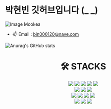 # 박현빈 깃허브입니다 (_ _)
![Image Mookea](https://github.com/ppareu/ppareu/assets/127382049/c82078ff-4471-465d-884c-25c316780e81)

- 📫 Email : bin000120@nave.com


![Anurag's GitHub stats](https://github-readme-stats.vercel.app/api?username=ppareu&show_icons=true&theme=radical)

<div align=center><h1>🛠️ STACKS</h1></div>
<div align="center">
  <img src="https://img.shields.io/badge/linux-FCC624?style=for-the-badge&logo=Linux&logoColor=black"/>
  <img src="https://img.shields.io/badge/github-181717?style=for-the-badge&logo=Github&logoColor=white"/> 
  <img src="https://img.shields.io/badge/git-F05032?style=for-the-badge&logo=git&logoColor=white"/>
  <img src="https://img.shields.io/badge/java-007396?style=for-the-badge&logo=JAVA&logoColor=white"/>
  <img src="https://img.shields.io/badge/c-A8B9CC?style=for-the-badge&logo=C language&logoColor=white"/> 
  <br>
  <img src="https://img.shields.io/badge/c++-00599C?style=for-the-badge&logo=C%2B%2B&logoColor=white"/>
  <img src="https://img.shields.io/badge/javascript-F7DF1E?style=for-the-badge&logo=javascript&logoColor=black"/>
  <img src="https://img.shields.io/badge/oracle-F80000?style=for-the-badge&logo=Oracle&logoColor=white"/>
  <br>
  <img src="https://img.shields.io/badge/python-3776AB?style=for-the-badge&logo=python&logoColor=white"/>
  <img src="https://img.shields.io/badge/arduino-00878F?style=for-the-badge&logo=arduino&logoColor=white"/>
  <img src="https://img.shields.io/badge/arm-0091BD?style=for-the-badge&logo=arm&logoColor=white"/>
  <img src="https://img.shields.io/badge/armkeil-394049?style=for-the-badge&logo=armkeil&logoColor=white"/>
  <br>
  <img src="https://img.shields.io/badge/windowsterminal-4D4D4D?style=for-the-badge&logo=windowsterminal&logoColor=white"/>
  <img src="https://img.shields.io/badge/discord-5865F2?style=for-the-badge&logo=discord&logoColor=white"/>
  <img src="https://img.shields.io/badge/apachenetbeanside-1B6AC6?style=for-the-badge&logo=apachenetbeanside&logoColor=white"/>
</div>
<!--
**ppareu/ppareu** is a ✨ _special_ ✨ repository because its `README.md` (this file) appears on your GitHub profile.

Here are some ideas to get you started:

- 🔭 I’m currently working on ...
- 🌱 I’m currently learning ...
- 👯 I’m looking to collaborate on ...
- 🤔 I’m looking for help with ...
- 💬 Ask me about ...
- 📫 How to reach me: ...
- 😄 Pronouns: ...
- ⚡ Fun fact: ...
-->
